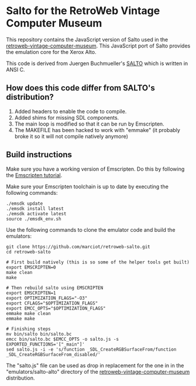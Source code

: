 
Salto for the RetroWeb Vintage Computer Museum
============================================

This repository contains the JavaScript version of Salto used in the [retroweb-vintage-computer-museum](https://github.com/marciot/retroweb-vintage-computer-museum). This JavaScript port of Salto provides the
emulation core for the Xerox Alto.

This code is derived from Juergen Buchmueller's [SALTO](https://github.com/brainsqueezer/salto_simulator) which is written in ANSI C.

## How does this code differ from SALTO's distribution?

1. Added headers to enable the code to compile.
2. Added shims for missing SDL components.
2. The main loop is modified so that it can be run by Emscripten.
3. The MAKEFILE has been hacked to work with "emmake" (it probably broke it so it will not compile natively anymore)

## Build instructions

Make sure you have a working version of Emscripten. Do this by following the [Emscripten tutorial](https://kripken.github.io/emscripten-site/index.html).

Make sure your Emscripten toolchain is up to date by executing the following commands:

```
./emsdk update
./emsdk install latest
./emsdk activate latest
source ./emsdk_env.sh
```

Use the following commands to clone the emulator code and build the emulators:

```
git clone https://github.com/marciot/retroweb-salto.git
cd retroweb-salto

# First build natively (this is so some of the helper tools get built)
export EMSCRIPTEN=0
make clean
make

# Then rebuild salto using EMSCRIPTEN
export EMSCRIPTEN=1
export OPTIMIZATION_FLAGS="-O3"
export CFLAGS="$OPTIMIZATION_FLAGS"
export EMCC_OPTS="$OPTIMIZATION_FLAGS"
emmake make clean
emmake make

# Finishing steps
mv bin/salto bin/salto.bc
emcc bin/salto.bc $EMCC_OPTS -o salto.js -s EXPORTED_FUNCTIONS='["_main"]'
sed salto.js -i -e 's/function _SDL_CreateRGBSurfaceFrom/function _SDL_CreateRGBSurfaceFrom_disabled/'
```

The "salto.js" file can be used as drop in replacement for the one in in the "emulators/salto-alto" directory of the
[retroweb-vintage-computer-museum](https://github.com/marciot/retroweb-vintage-computer-museum) distribution.
